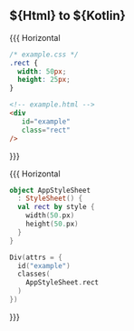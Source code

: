 ## ${Html} to ${Kotlin}

{{{ Horizontal

```css 1
/* example.css */
.rect {
  width: 50px;
  height: 25px;
}
```

```html 1
<!-- example.html -->
<div
   id="example"
   class="rect"
/>
```

}}}

{{{ Horizontal

```kotlin 0|3-6
object AppStyleSheet 
  : StyleSheet() {
  val rect by style {
    width(50.px)
    height(50.px)
  }
}
```

```kotlin 0|3-5
Div(attrs = {
  id("example")
  classes(
    AppStyleSheet.rect
  )
})
```

}}}
